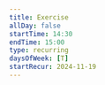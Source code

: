 ```yaml
---
title: Exercise
allDay: false
startTime: 14:30
endTime: 15:00
type: recurring
daysOfWeek: [T]
startRecur: 2024-11-19
---
```

